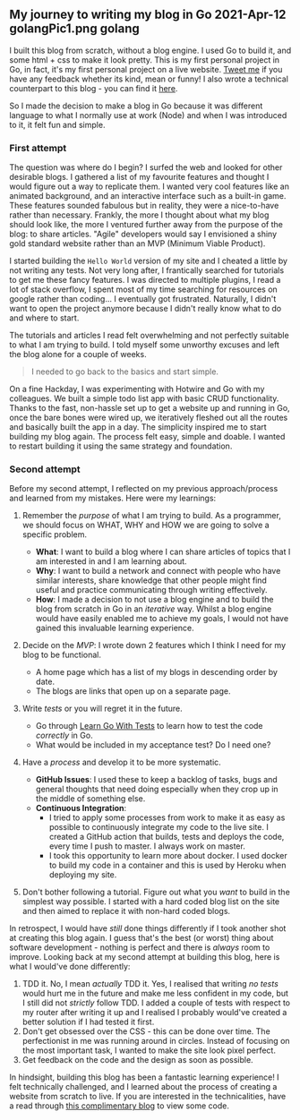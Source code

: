 My journey to writing my blog in Go
2021-Apr-12
golangPic1.png
golang
-----

I built this blog from scratch, without a blog engine. I used Go to build it, and some html + css to make it look pretty.
This is my first personal project in Go, in fact, it's my first personal project on a live
website. [Tweet me](https://twitter.com/DattaniRiya) if you have any feedback whether its kind, mean or funny! I also wrote a technical counterpart to this blog - you can find it [here](https://www.riyadattani.com/blog/A%20technical%20approach%20on%20building%20this%20blog%20from%20scratch%20).

So I made the decision to make a blog in Go because it was different language to what I normally use at work (Node) and
when I was introduced to it, it felt fun and simple.

### First attempt

The question was where do I begin? I surfed the web and looked for other desirable blogs. I
gathered a list of my favourite features and thought I would figure out a way to replicate them. I wanted very cool
features like an animated background, and an interactive interface such as a built-in game. These features sounded
fabulous but in reality, they were a nice-to-have rather than necessary. Frankly, the more I thought about what my blog
should look like, the more I ventured further away from the purpose of the blog: to share articles. "Agile" developers
would say I envisioned a shiny gold standard website rather than an MVP (Minimum Viable Product).

I started building the `Hello World` version of my site and I cheated a little by not writing any tests. Not very long after, I frantically searched for tutorials to get me these fancy features. I was directed to multiple plugins, I
read a lot of stack overflow, I spent most of my time searching for resources on google rather than coding... I
eventually got frustrated. Naturally, I didn't want to open the project anymore because I didn't really know what to do
and where to start.

The tutorials and articles I read felt overwhelming and not perfectly suitable to what I am trying
to build. I told myself some unworthy excuses and left the blog alone for a couple of weeks.

> I needed to go back to the basics and start simple.

On a fine Hackday, I was experimenting with Hotwire and Go with my colleagues. We built a simple todo list app with
basic CRUD functionality. Thanks to the fast, non-hassle set up to get a website up and running in Go, once the bare
bones were wired up, we iteratively fleshed out all the routes and basically built the app in a day. The simplicity
inspired me to start building my blog again. The process felt easy, simple and doable. I wanted to restart building it
using the same strategy and foundation.

### Second attempt

Before my second attempt, I reflected on my previous approach/process and learned from my mistakes. Here were my
learnings:

1. Remember the _purpose_ of what I am trying to build. As a programmer, we should focus on WHAT, WHY and HOW we are
   going to solve a specific problem.
    - **What**: I want to build a blog where I can share articles of topics that I am interested in and I am learning
      about.
    - **Why**: I want to build a network and connect with people who have similar interests, share knowledge that other
      people might find useful and practice communicating through writing effectively.
    - **How**: I made a decision to not use a blog engine and to build the blog from scratch in Go in an _iterative_ way. Whilst a blog engine would have easily enabled me to achieve my goals, I would not have gained this invaluable learning experience.

2. Decide on the _MVP_: I wrote down 2 features which I think I need for my blog to be functional.
    - A home page which has a list of my blogs in descending order by date.
    - The blogs are links that open up on a separate page.

3. Write _tests_ or you will regret it in the future.
    - Go through [Learn Go With Tests](https://github.com/quii/learn-go-with-tests) to learn how to test the code _correctly_ in Go.
    - What would be included in my acceptance test? Do I need one?

4. Have a _process_ and develop it to be more systematic.
    - **GitHub Issues**:  I used these to keep a backlog of tasks, bugs and general thoughts that need doing especially
      when they crop up in the middle of something else.
    - **Continuous Integration**:
        - I tried to apply some processes from work to make it as easy as possible to continuously integrate my code to
          the live site. I created a GitHub action that builds, tests and deploys the code, every time I push to master. I
          always work on master.
        - I took this opportunity to learn more about docker. I used docker to build my code in a container and this is
          used by Heroku when deploying my site.

5. Don't bother following a tutorial. Figure out what you _want_ to build in the simplest way possible. I started with a
   hard coded blog list on the site and then aimed to replace it with non-hard coded blogs.

In retrospect, I would have _still_ done things differently if I took another shot at creating this blog again. I guess
that's the best (or worst) thing about software development - nothing is perfect and there is _always_ room to improve.
Looking back at my second attempt at building this blog, here is what I would've done differently:

1. TDD it. No, I mean _actually_ TDD it. Yes, I realised that writing _no tests_ would hurt me in the future and make me
   less confident in my code, but I still did not _strictly_ follow TDD. I added a couple of tests with respect to my
   router after writing it up and I realised I probably would've created a better solution if I had tested it first.
2. Don't get obsessed over the CSS - this can be done over time. The perfectionist in me was running around in circles.
   Instead of focusing on the most important task, I wanted to make the site look pixel perfect.
3. Get feedback on the code and the design as soon as possible.

In hindsight, building this blog has been a fantastic learning experience! I felt technically challenged, and I learned
about the process of creating a website from scratch to live. If you are interested in the technicalities, have a read through [this complimentary blog](https://www.riyadattani.com/blog/A-technical-approach-on-building-this-blog-from-scratch) to view some code.